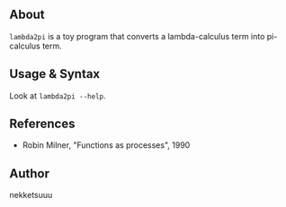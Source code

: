 ## About

`lambda2pi` is a toy program that converts a lambda-calculus term into pi-calculus term.

## Usage & Syntax

Look at `lambda2pi --help`.

## References

* Robin Milner, "Functions as processes", 1990

## Author

nekketsuuu
